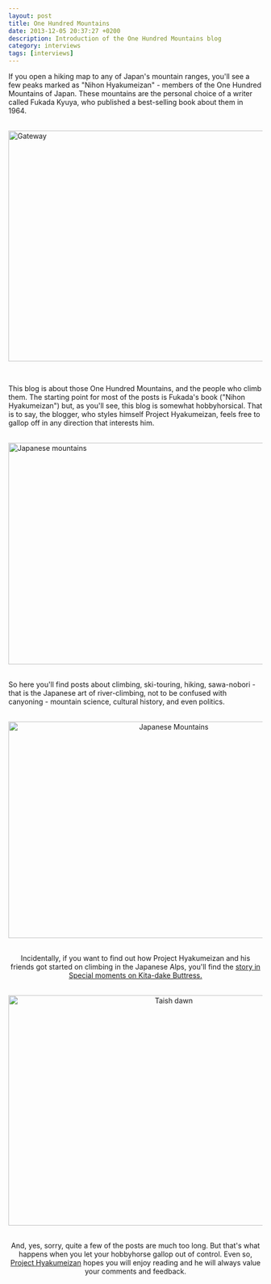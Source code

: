 ```yaml
---
layout: post
title: One Hundred Mountains
date: 2013-12-05 20:37:27 +0200
description: Introduction of the One Hundred Mountains blog
category: interviews
tags: [interviews]
---
```


If you open a hiking map to any of Japan's mountain ranges, you'll see a few peaks marked as "Nihon Hyakumeizan" - members of the One Hundred Mountains of Japan. These mountains are the personal choice of a writer called Fukada Kyuya, who published a best-selling book about them in 1964.<br><br>

<a href="http://www.flickr.com/photos/70148269@N00/305895281"><img src="http://farm1.staticflickr.com/110/305895281_acf1a44af7_z.jpg?zz=1" width="640" height="457" alt="Gateway"></a>
<!--more--><br>

This blog is about those One Hundred Mountains, and the people who climb them. The starting point for most of the posts is Fukada's book ("Nihon Hyakumeizan") but, as you'll see, this blog is somewhat hobbyhorsical. That is to say, the blogger, who styles himself Project Hyakumeizan, feels free to gallop off in any direction that interests him.<br><br>

<a href="http://www.flickr.com/photos/70148269@N00/2366150911" title="Japanese Mountains"><img src="http://farm4.staticflickr.com/3227/2366150911_f5af359495_z.jpg" width="640" height="439" alt="Japanese mountains"></a><br><br>

So here you'll find posts about climbing, ski-touring, hiking, sawa-nobori - that is the Japanese art of river-climbing, not to be confused with canyoning - mountain science, cultural history, and even politics.<br><br>

<center><a href="http://www.flickr.com/photos/70148269@N00/5395627047" title="Japanese Mountains"><img src="http://farm5.staticflickr.com/4146/5395627047_c9b908f20a_z.jpg" width="640" height="429" alt="Japanese Mountains"></a><br><br>

Incidentally, if you want to find out how Project Hyakumeizan and his friends got started on climbing in the Japanese Alps, you'll find the <a href="http://onehundredmountains.blogspot.ch/2009/06/beating-about-buttress.html" target="_blank">story in Special moments on Kita-dake Buttress.<br><br>

<center><a href="http://www.flickr.com/photos/70148269@N00/3705378982"><img src="http://farm4.staticflickr.com/3524/3705378982_1cb91888af_z.jpg" width="640" height="456" alt="Taish dawn"></a><br><br>

And, yes, sorry, quite a few of the posts are much too long. But that's what happens when you let your hobbyhorse gallop out of control. Even so, <a href="http://onehundredmountains.blogspot.fi" target="_blank">Project Hyakumeizan</a> hopes you will enjoy reading and he will always value your comments and feedback.
